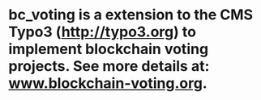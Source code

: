 # bc_voting is a extension to the CMS Typo3 (http://typo3.org) to implement blockchain voting projects. See more details at: www.blockchain-voting.org.
